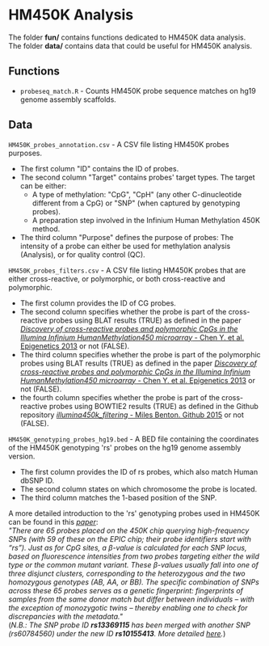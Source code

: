 # HM450K Analysis

The folder **fun/** contains functions dedicated to HM450K data analysis.  
The folder **data/** contains data that could be useful for HM450K analysis.


## Functions  
* `probeseq_match.R` - Counts HM450K probe sequence matches on hg19 genome assembly scaffolds.  

## Data
`HM450K_probes_annotation.csv` - A CSV file listing HM450K probes purposes.  
* The first column "ID" contains the ID of probes.  
* The second column "Target" contains probes' target types. The target can be either:  
   * A type of methylation: "CpG", "CpH" (any other C-dinucleotide different from a CpG) or "SNP" (when captured by genotyping probes).  
   * A preparation step involved in the Infinium Human Methylation 450K method.  
* The third column "Purpose" defines the purpose of probes: The intensity of a probe can either be used for methylation analysis (Analysis), or for quality control (QC).  
  
  
`HM450K_probes_filters.csv` - A CSV file listing HM450K probes that are either cross-reactive, or polymorphic, or both cross-reactive and polymorphic.
* The first column provides the ID of CG probes.  
* The second column specifies whether the probe is part of the cross-reactive probes using BLAT results (TRUE) as defined in the paper [*Discovery of cross-reactive probes and polymorphic CpGs in the Illumina Infinium HumanMethylation450 microarray* - Chen Y. et al. Epigenetics 2013](https://pubmed.ncbi.nlm.nih.gov/23314698/) or not (FALSE).  
* The third column specifies whether the probe is part of the polymorphic probes using BLAT results (TRUE) as defined in the paper [*Discovery of cross-reactive probes and polymorphic CpGs in the Illumina Infinium HumanMethylation450 microarray* - Chen Y. et al. Epigenetics 2013](https://pubmed.ncbi.nlm.nih.gov/23314698/) or not (FALSE).  
* the fourth column specifies whether the probe is part of the cross-reactive probes using BOWTIE2 results (TRUE) as defined in the Github repository [*illumina450k_filtering* - Miles Benton. Github 2015](https://github.com/sirselim/illumina450k_filtering) or not (FALSE).

`HM450K_genotyping_probes_hg19.bed` - A BED file containing the coordinates of the HM450K genotyping 'rs' probes on the hg19 genome assembly version.
* The first column provides the ID of rs probes, which also match Human dbSNP ID.
* The second column states on which chromosome the probe is located.
* The third column matches the 1-based position of the SNP.  

A more detailed introduction to the 'rs' genotyping probes used in HM450K can be found in this [*paper*](https://www.ncbi.nlm.nih.gov/pmc/articles/PMC5984806/):  
_"There are 65 probes placed on the 450K chip querying high-frequency SNPs (with 59 of these on the EPIC chip; their probe identifiers start with “rs”). Just as for CpG sites, a β-value is calculated for each SNP locus, based on fluorescence intensities from two probes targeting either the wild type or the common mutant variant. These β-values usually fall into one of three disjunct clusters, corresponding to the heterozygous and the two homozygous genotypes (AB, AA, or BB). The specific combination of SNPs across these 65 probes serves as a genetic fingerprint: fingerprints of samples from the same donor match but differ between individuals – with the exception of monozygotic twins – thereby enabling one to check for discrepancies with the metadata."_  
(_N.B.: The SNP probe ID **rs13369115** has been merged with another SNP (rs60784560) under the new ID **rs10155413**. More detailed [here](https://www.ncbi.nlm.nih.gov/snp/rs10155413#history)._)  
